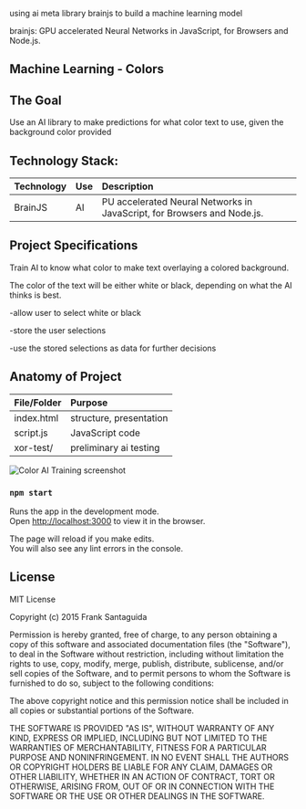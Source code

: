 using ai meta library brainjs to build a machine learning model


brainjs: GPU accelerated Neural Networks in JavaScript, for Browsers and Node.js.

## Machine Learning - Colors

## The Goal
Use an AI library to make predictions for what color text to use, given the background color provided

## Technology Stack:


| Technology    	| Use           	  | Description     										  |
| :------------------|:-------------------| :----------------										  |
| BrainJS 			| AI     | PU accelerated Neural Networks in JavaScript, for Browsers and Node.js.


## Project Specifications
Train AI to know what color to make text overlaying a colored background.

The color of the text will be either white or black, depending on what the AI thinks is best.

-allow user to select white or black

-store the user selections

-use the stored selections as data for further decisions

## Anatomy of Project


| File/Folder    	| Purpose           	  |
| :------------------|:-------------------|
| index.html	 			| structure, presentation     |
| script.js		 			| JavaScript code|
| xor-test/		 			| preliminary ai testing    |




![Color AI Training screenshot](https://github.com/fjs138/machine-learning-colors/color-ai.gif)


### `npm start`

Runs the app in the development mode.<br />
Open [http://localhost:3000](http://localhost:3000) to view it in the browser.

The page will reload if you make edits.<br />
You will also see any lint errors in the console.

## License
MIT License

Copyright (c) 2015 Frank Santaguida

Permission is hereby granted, free of charge, to any person obtaining a copy
of this software and associated documentation files (the "Software"), to deal
in the Software without restriction, including without limitation the rights
to use, copy, modify, merge, publish, distribute, sublicense, and/or sell
copies of the Software, and to permit persons to whom the Software is
furnished to do so, subject to the following conditions:

The above copyright notice and this permission notice shall be included in all
copies or substantial portions of the Software.

THE SOFTWARE IS PROVIDED "AS IS", WITHOUT WARRANTY OF ANY KIND, EXPRESS OR
IMPLIED, INCLUDING BUT NOT LIMITED TO THE WARRANTIES OF MERCHANTABILITY,
FITNESS FOR A PARTICULAR PURPOSE AND NONINFRINGEMENT. IN NO EVENT SHALL THE
AUTHORS OR COPYRIGHT HOLDERS BE LIABLE FOR ANY CLAIM, DAMAGES OR OTHER
LIABILITY, WHETHER IN AN ACTION OF CONTRACT, TORT OR OTHERWISE, ARISING FROM,
OUT OF OR IN CONNECTION WITH THE SOFTWARE OR THE USE OR OTHER DEALINGS IN THE
SOFTWARE.